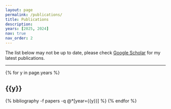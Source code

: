 ```yaml
---
layout: page
permalink: /publications/
title: Publications
description: 
years: [2025, 2024]
nav: true
nav_order: 2
---
```


The list below may not be up to date, please check <a href="https://scholar.google.com/citations?user=RgO7ppoAAAAJ&hl=en">Google Scholar</a> for my latest publications.

---

<div class="publications">
{% for y in page.years %}
  <h2 class="year">{{y}}</h2>
  {% bibliography -f papers -q @*[year={{y}}] %}
{% endfor %}
</div>